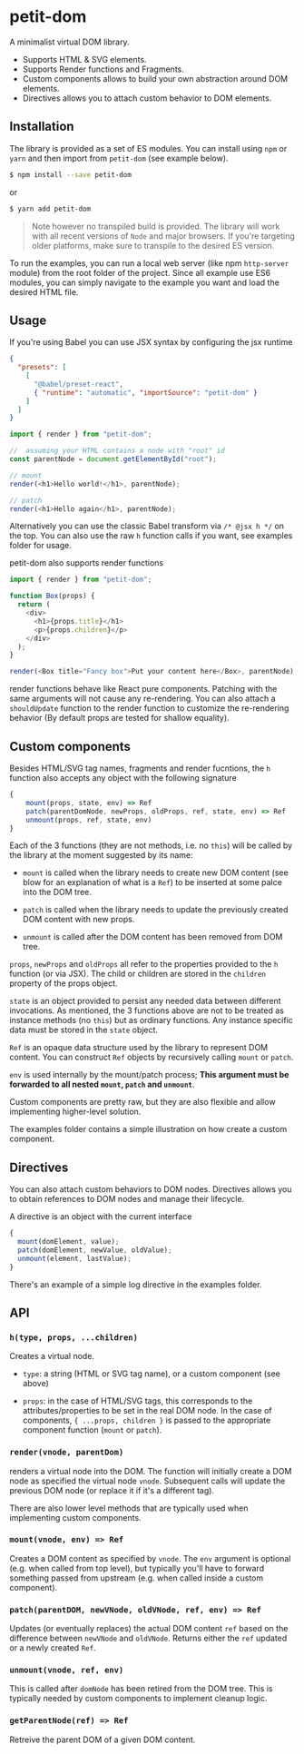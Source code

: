 # petit-dom

A minimalist virtual DOM library.

- Supports HTML & SVG elements.
- Supports Render functions and Fragments.
- Custom components allows to build your own abstraction around DOM elements.
- Directives allows you to attach custom behavior to DOM elements.

## Installation

The library is provided as a set of ES modules. You can install using `npm` or `yarn` and then import
from `petit-dom` (see example below).

```sh
$ npm install --save petit-dom
```

or

```sh
$ yarn add petit-dom
```

> Note however no transpiled build is provided. The library will work with all recent versions of `Node` and major browsers. If you're targeting older platforms, make sure to transpile to the desired ES version.

To run the examples, you can run a local web server (like npm `http-server` module) from the root folder of the project. Since all example use ES6 modules, you can simply navigate to the example you want and load the desired HTML file.

## Usage

If you're using Babel you can use JSX syntax by configuring the jsx runtime

```json
{
  "presets": [
    [
      "@babel/preset-react",
      { "runtime": "automatic", "importSource": "petit-dom" }
    ]
  ]
}
```

```js
import { render } from "petit-dom";

//  assuming your HTML contains a node with "root" id
const parentNode = document.getElementById("root");

// mount
render(<h1>Hello world!</h1>, parentNode);

// patch
render(<h1>Hello again</h1>, parentNode);
```

Alternatively you can use the classic Babel transform via `/* @jsx h */` on the top. You can also use the raw `h` function calls if you want, see examples folder for usage.

petit-dom also supports render functions

```js
import { render } from "petit-dom";

function Box(props) {
  return (
    <div>
      <h1>{props.title}</h1>
      <p>{props.children}</p>
    </div>
  );
}

render(<Box title="Fancy box">Put your content here</Box>, parentNode);
```

render functions behave like React pure components. Patching with the same
arguments will not cause any re-rendering. You can also attach a `shouldUpdate`
function to the render function to customize the re-rendering behavior (By default
props are tested for shallow equality).

## Custom components

Besides HTML/SVG tag names, fragments and render fucntions, the `h` function also accepts any object
with the following signature

```js
{
    mount(props, state, env) => Ref
    patch(parentDomNode, newProps, oldProps, ref, state, env) => Ref
    unmount(props, ref, state, env)
}
```

Each of the 3 functions (they are not methods, i.e. no `this`) will be called
by the library at the moment suggested by its name:

- `mount` is called when the library needs to create new DOM content (see blow for an
  explanation of what is a `Ref`) to be inserted at some palce into the DOM tree.

- `patch` is called when the library needs to update the previously created DOM content
  with new props.

- `unmount` is called after the DOM content has been removed from DOM tree.

`props`, `newProps` and `oldProps` all refer to the properties provided to the `h` function
(or via JSX). The child or children are stored in the `children` property of the props object.

`state` is an object provided to persist any needed data between different invocations. As
mentioned, the 3 functions above are not to be treated as instance methods (no `this`) but as
ordinary functions. Any instance specific data must be stored in the `state` object.

`Ref` is an opaque data structure used by the library to represent DOM content. You can construct
`Ref` objects by recursively calling `mount` or `patch`.

`env` is used internally by the mount/patch process; **This argument must be forwarded to all
nested `mount`, `patch` and `unmount`**.

Custom components are pretty raw, but they are also flexible and allow
implementing higher-level solution.

The examples folder contains a simple illustration on how create a custom component.

## Directives

You can also attach custom behaviors to DOM nodes. Directives allows you to obtain references
to DOM nodes and manage their lifecycle.

A directive is an object with the current interface

```js
{
  mount(domElement, value);
  patch(domElement, newValue, oldValue);
  unmount(element, lastValue);
}
```

There's an example of a simple log directive in the examples folder.

## API

### `h(type, props, ...children)`

Creates a virtual node.

- `type`: a string (HTML or SVG tag name), or a custom component (see above)

- `props`: in the case of HTML/SVG tags, this corresponds to the attributes/properties
  to be set in the real DOM node. In the case of components, `{ ...props, children }` is
  passed to the appropriate component function (`mount` or `patch`).

### `render(vnode, parentDom)`

renders a virtual node into the DOM. The function will initially create a DOM node
as specified the virtual node `vnode`. Subsequent calls will update the previous
DOM node (or replace it if it's a different tag).

There are also lower level methods that are typically used when implementing
custom components.

### `mount(vnode, env) => Ref`

Creates a DOM content as specified by `vnode`. The `env` argument is optional (e.g. when
called from top level), but typically you'll have to forward something passed from
upstream (e.g. when called inside a custom component).

### `patch(parentDOM, newVNode, oldVNode, ref, env) => Ref`

Updates (or eventually replaces) the actual DOM content `ref` based on the difference
between `newVNode` and `oldVNode`. Returns either the `ref` updated or a newly created `Ref`.

### `unmount(vnode, ref, env)`

This is called after `domNode` has been retired from the DOM tree. This is typically
needed by custom components to implement cleanup logic.

### `getParentNode(ref) => Ref`

Retreive the parent DOM of a given DOM content.
